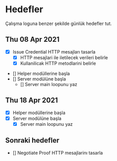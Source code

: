 # Hedefler

Çalışma loguna benzer şekilde günlük hedefler tut.

## Thu 08 Apr 2021

- [X] Issue Credential HTTP mesajları tasarla
    - [X] HTTP mesajlari ile iletilecek verileri belirle
    - [X] Kullanilicak HTTP metodlarini belirle
- [] Helper modüllerine başla
- [] Server modülüne başla
    - [] Server main loopunu yaz

## Thu 18 Apr 2021
- [X] Helper modüllerine başla
- [X] Server modülüne başla
    - [X] Server main loopunu yaz

## Sonraki hedefler

- [] Negotiate Proof HTTP mesajlarinı tasarla 